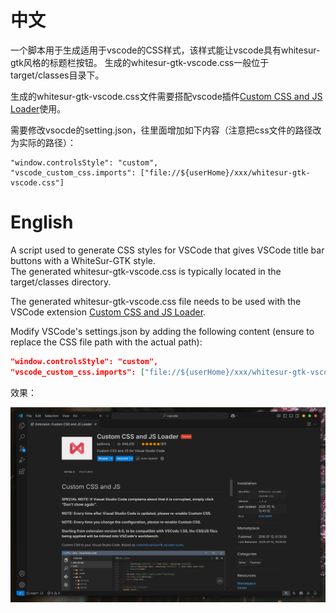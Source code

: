 # 中文
一个脚本用于生成适用于vscode的CSS样式，该样式能让vscode具有whitesur-gtk风格的标题栏按钮。
生成的whitesur-gtk-vscode.css一般位于target/classes目录下。

生成的whitesur-gtk-vscode.css文件需要搭配vscode插件[Custom CSS and JS Loader](https://marketplace.visualstudio.com/items?itemName=be5invis.vscode-custom-css)使用。

需要修改vsocde的setting.json，往里面增加如下内容（注意把css文件的路径改为实际的路径）：
```
"window.controlsStyle": "custom",
"vscode_custom_css.imports": ["file://${userHome}/xxx/whitesur-gtk-vscode.css"]
```

# English
A script used to generate CSS styles for VSCode that gives VSCode title bar buttons with a WhiteSur-GTK style.  
The generated whitesur-gtk-vscode.css is typically located in the target/classes directory.

The generated whitesur-gtk-vscode.css file needs to be used with the VSCode extension [Custom CSS and JS Loader](https://marketplace.visualstudio.com/items?itemName=be5invis.vscode-custom-css).

Modify VSCode's settings.json by adding the following content (ensure to replace the CSS file path with the actual path):
```json
"window.controlsStyle": "custom",
"vscode_custom_css.imports": ["file://${userHome}/xxx/whitesur-gtk-vscode.css"]
```

效果：

![截图](./screentshot/pic.png)

